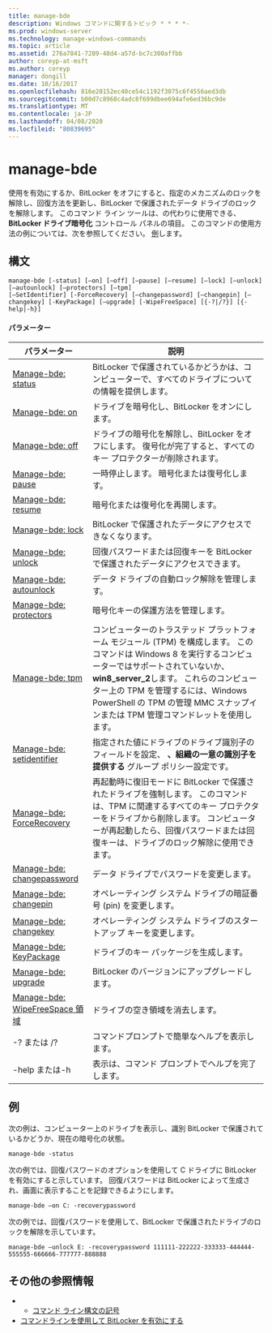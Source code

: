 ```yaml
---
title: manage-bde
description: Windows コマンドに関するトピック * * * *-
ms.prod: windows-server
ms.technology: manage-windows-commands
ms.topic: article
ms.assetid: 276a7841-7289-48d4-a57d-bc7c300affbb
author: coreyp-at-msft
ms.author: coreyp
manager: dongill
ms.date: 10/16/2017
ms.openlocfilehash: 816e20152ec40ce54c1192f3075c6f4556aed3db
ms.sourcegitcommit: b00d7c8968c4adc8f699dbee694afe6ed36bc9de
ms.translationtype: MT
ms.contentlocale: ja-JP
ms.lasthandoff: 04/08/2020
ms.locfileid: "80839695"
---
```

# <a name="manage-bde"></a>manage-bde



使用を有効にするか、BitLocker をオフにすると、指定のメカニズムのロックを解除し、回復方法を更新し、BitLocker で保護されたデータ ドライブのロックを解除します。 このコマンド ライン ツールは、の代わりに使用できる、 **BitLocker ドライブ暗号化** コントロール パネルの項目。 このコマンドの使用方法の例については、次を参照してください。 [例](#BKMK_Examples)します。

## <a name="syntax"></a>構文

```
manage-bde [-status] [–on] [–off] [–pause] [–resume] [–lock] [–unlock] [–autounlock] [–protectors] [–tpm] 
[–SetIdentifier] [-ForceRecovery] [–changepassword] [–changepin] [–changekey] [-KeyPackage] [–upgrade] [-WipeFreeSpace] [{-?|/?}] [{-help|-h}]
```

#### <a name="parameters"></a>パラメーター

|パラメーター|説明|
|---------|-----------|
|[Manage-bde: status](manage-bde-status.md)|BitLocker で保護されているかどうかは、コンピューターで、すべてのドライブについての情報を提供します。|
|[Manage-bde: on](manage-bde-on.md)|ドライブを暗号化し、BitLocker をオンにします。|
|[Manage-bde: off](manage-bde-off.md)|ドライブの暗号化を解除し、BitLocker をオフにします。 復号化が完了すると、すべてのキー プロテクターが削除されます。|
|[Manage-bde: pause](manage-bde-pause.md)|一時停止します。 暗号化または復号化します。|
|[Manage-bde: resume](manage-bde-resume.md)|暗号化または復号化を再開します。|
|[Manage-bde: lock](manage-bde-lock.md)|BitLocker で保護されたデータにアクセスできなくなります。|
|[Manage-bde: unlock](manage-bde-unlock.md)|回復パスワードまたは回復キーを BitLocker で保護されたデータにアクセスできます。|
|[Manage-bde: autounlock](manage-bde-autounlock.md)|データ ドライブの自動ロック解除を管理します。|
|[Manage-bde: protectors](manage-bde-protectors.md)|暗号化キーの保護方法を管理します。|
|[Manage-bde: tpm](manage-bde-tpm.md)|コンピューターのトラステッド プラットフォーム モジュール (TPM) を構成します。 このコマンドは Windows 8 を実行するコンピューターではサポートされていないか、 **win8_server_2**します。 これらのコンピューター上の TPM を管理するには、Windows PowerShell の TPM の管理 MMC スナップインまたは TPM 管理コマンドレットを使用します。|
|[Manage-bde: setidentifier](manage-bde-setidentifier.md)|指定された値にドライブのドライブ識別子のフィールドを設定、 **、組織の一意の識別子を提供する** グループ ポリシー設定です。|
|[Manage-bde: ForceRecovery](manage-bde-forcerecovery.md)|再起動時に復旧モードに BitLocker で保護されたドライブを強制します。 このコマンドは、TPM に関連するすべてのキー プロテクターをドライブから削除します。 コンピューターが再起動したら、回復パスワードまたは回復キーは、ドライブのロック解除に使用できます。|
|[Manage-bde: changepassword](manage-bde-changepassword.md)|データ ドライブでパスワードを変更します。|
|[Manage-bde: changepin](manage-bde-changepin.md)|オペレーティング システム ドライブの暗証番号 (pin) を変更します。|
|[Manage-bde: changekey](manage-bde-changekey.md)|オペレーティング システム ドライブのスタートアップ キーを変更します。|
|[Manage-bde: KeyPackage](manage-bde-keypackage.md)|ドライブのキー パッケージを生成します。|
|[Manage-bde: upgrade](manage-bde-upgrade.md)|BitLocker のバージョンにアップグレードします。|
|[Manage-bde: WipeFreeSpace 領域](manage-bde-wipefreespace.md)|ドライブの空き領域を消去します。|
|-? または /?|コマンドプロンプトで簡単なヘルプを表示します。|
|-help または-h|表示は、コマンド プロンプトでヘルプを完了します。|

## <a name="examples"></a><a name=BKMK_Examples></a>例

次の例は、コンピューター上のドライブを表示し、識別 BitLocker で保護されているかどうか、現在の暗号化の状態。
```
manage-bde -status
```
次の例では、回復パスワードのオプションを使用して C ドライブに BitLocker を有効にすると示しています。 回復パスワードは BitLocker によって生成され、画面に表示することを記録できるようにします。
```
manage-bde –on C: -recoverypassword
```
次の例では、回復パスワードを使用して、BitLocker で保護されたドライブのロックを解除を示しています。
```
manage-bde –unlock E: -recoverypassword 111111-222222-333333-444444-555555-666666-777777-888888
```

## <a name="additional-references"></a>その他の参照情報

-   - [コマンド ライン構文の記号](command-line-syntax-key.md)
-   [コマンドラインを使用して BitLocker を有効にする](https://technet.microsoft.com/library/dd894351(v=ws.10).aspx)
